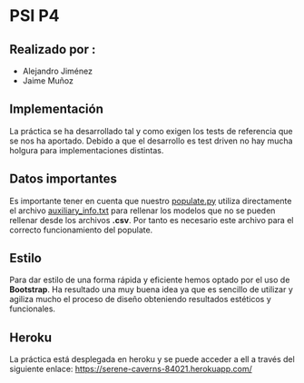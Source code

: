 # PSI P4

## Realizado por :
- Alejandro Jiménez
- Jaime Muñoz

## Implementación

La práctica se ha desarrollado tal y como exigen los tests de referencia que se nos ha aportado. Debido a que el desarrollo es test driven no hay mucha holgura para implementaciones distintas.

## Datos importantes

Es importante tener en cuenta que nuestro [populate.py](core/management/commands/populate.py) utiliza directamente el archivo [auxiliary_info.txt](core/management/commands/auxiliary_info.txt) para rellenar los modelos que no se pueden rellenar desde los archivos **.csv**. Por tanto es necesario este archivo para el correcto funcionamiento del populate.

## Estilo

Para dar estilo de una forma rápida y eficiente hemos optado por el uso de **Bootstrap**. Ha resultado una muy buena idea ya que es sencillo de utilizar y agiliza mucho el proceso de diseño obteniendo resultados estéticos y funcionales.

## Heroku

La práctica está desplegada en heroku y se puede acceder a ell a través del siguiente enlace: https://serene-caverns-84021.herokuapp.com/
